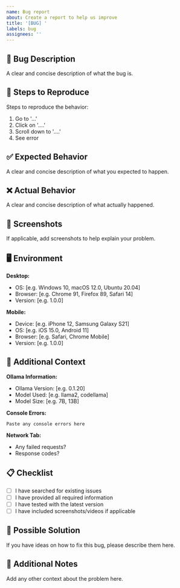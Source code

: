 ```yaml
---
name: Bug report
about: Create a report to help us improve
title: '[BUG] '
labels: bug
assignees: ''
---
```


## 🐛 Bug Description

A clear and concise description of what the bug is.

## 🔄 Steps to Reproduce

Steps to reproduce the behavior:

1. Go to '...'
2. Click on '....'
3. Scroll down to '....'
4. See error

## ✅ Expected Behavior

A clear and concise description of what you expected to happen.

## ❌ Actual Behavior

A clear and concise description of what actually happened.

## 📸 Screenshots

If applicable, add screenshots to help explain your problem.

## 🖥️ Environment

**Desktop:**
- OS: [e.g. Windows 10, macOS 12.0, Ubuntu 20.04]
- Browser: [e.g. Chrome 91, Firefox 89, Safari 14]
- Version: [e.g. 1.0.0]

**Mobile:**
- Device: [e.g. iPhone 12, Samsung Galaxy S21]
- OS: [e.g. iOS 15.0, Android 11]
- Browser: [e.g. Safari, Chrome Mobile]
- Version: [e.g. 1.0.0]

## 🔧 Additional Context

**Ollama Information:**
- Ollama Version: [e.g. 0.1.20]
- Model Used: [e.g. llama2, codellama]
- Model Size: [e.g. 7B, 13B]

**Console Errors:**
```
Paste any console errors here
```

**Network Tab:**
- Any failed requests?
- Response codes?

## 📋 Checklist

- [ ] I have searched for existing issues
- [ ] I have provided all required information
- [ ] I have tested with the latest version
- [ ] I have included screenshots/videos if applicable

## 🚀 Possible Solution

If you have ideas on how to fix this bug, please describe them here.

## 📝 Additional Notes

Add any other context about the problem here.
